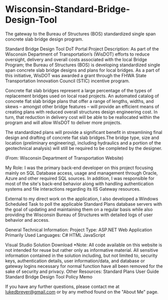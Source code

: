 # Wisconsin-Standard-Bridge-Design-Tool
The gateway to the Bureau of Structures (BOS) standardized single span concrete slab bridge design program.

Standard Bridge Design Tool DoT Portal
Project Description:
As part of the Wisconsin Department of Transportation’s (WisDOT) efforts to reduce oversight, delivery and overall costs associated with the local Bridge Program; the Bureau of Structures (BOS) is developing standardized single span concrete slab bridge designs and plans for local bridges. As a part of this initiative, WisDOT was awarded a grant through the FHWA State Transportation Innovation Council (STIC) incentive program.

Concrete flat slab bridges represent a large percentage of the types of replacement bridges used on local road projects. An automated catalog of concrete flat slab bridge plans that offer a range of lengths, widths, and skews – amongst other bridge features – will provide an efficient means of creating plans with reduced overall structures design engineering cost. In turn, that reduction in delivery cost will be able to be reallocated within the program and will allow WisDOT to deliver more projects.

The standardized plans will provide a significant benefit in streamlining final design and drafting of concrete flat slab bridges. ​​The ​​bridge type, size and location (preliminary engineering), including hydraulics and a portion of the geotechnical analysis) will still be required to be completed by the designer.

(From: Wisconsin Department of Transportation Website)


My Role:
I was the primary back-end developer on this project focusing mainly on SQL Database access, usage and management through Oracle, Azure and other required SQL sources. In addition, I was responsible for most of the site's back-end behavior along with handling authentication systems and file interactions regarding its IIS Gateway resources. 

External to my direct work on the application, I also developed a Windows Scheduled Task to poll the applicable Standard Plans database servers with the goal of updating and maintaining them on a regular basis while also providing the Wisconsin Bureau of Structures with detailed logs of user behavior and access.

General Technical Information:
Project Type:
ASP.NET Web Application
Primarily Used Languages:
C#
HTML
JavaScript


 Visual Studio Solution Download 
*Note: All code available on this website is not intended for reuse but rather only as informative material. All sensitive information contained in the solution including, but not limited to, security keys, authentication details, user information/data, and database or gateway logins necessary for normal function have all been removed for the sake of security and privacy. 
Other Resources:
Standard Plans User Guide 
Standard Bridge Design Tool Policy Memo
 
If you have any further questions, please contact me at lukedbreyer@gmail.com or by any method found on the "About Me" page.

